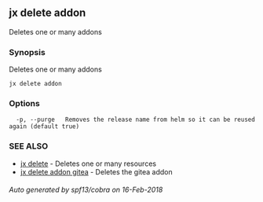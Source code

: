 ## jx delete addon

Deletes one or many addons

### Synopsis


Deletes one or many addons

```
jx delete addon
```

### Options

```
  -p, --purge   Removes the release name from helm so it can be reused again (default true)
```

### SEE ALSO
* [jx delete](jx_delete.md)	 - Deletes one or many resources
* [jx delete addon gitea](jx_delete_addon_gitea.md)	 - Deletes the gitea addon

###### Auto generated by spf13/cobra on 16-Feb-2018
